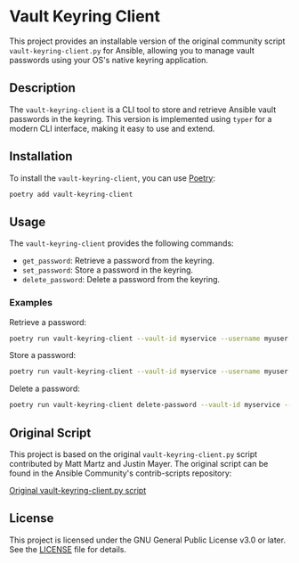 # Vault Keyring Client

This project provides an installable version of the original community script `vault-keyring-client.py` for Ansible, allowing you to manage vault passwords using your OS's native keyring application.

## Description

The `vault-keyring-client` is a CLI tool to store and retrieve Ansible vault passwords in the keyring. This version is implemented using `typer` for a modern CLI interface, making it easy to use and extend.

## Installation

To install the `vault-keyring-client`, you can use [Poetry](https://python-poetry.org/):

```sh
poetry add vault-keyring-client
```

## Usage

The `vault-keyring-client` provides the following commands:

- `get_password`: Retrieve a password from the keyring.
- `set_password`: Store a password in the keyring.
- `delete_password`: Delete a password from the keyring.

### Examples

Retrieve a password:

```sh
poetry run vault-keyring-client --vault-id myservice --username myuser
```

Store a password:

```sh
poetry run vault-keyring-client --vault-id myservice --username myuser --set
```

Delete a password:

```sh
poetry run vault-keyring-client delete-password --vault-id myservice --username myuser
```

## Original Script

This project is based on the original `vault-keyring-client.py` script contributed by Matt Martz and Justin Mayer. The original script can be found in the Ansible Community's contrib-scripts repository:

[Original vault-keyring-client.py script](https://github.com/ansible-community/contrib-scripts/blob/main/vault/vault-keyring-client.py)

## License

This project is licensed under the GNU General Public License v3.0 or later. See the [LICENSE](https://www.gnu.org/licenses/gpl-3.0.txt) file for details.
